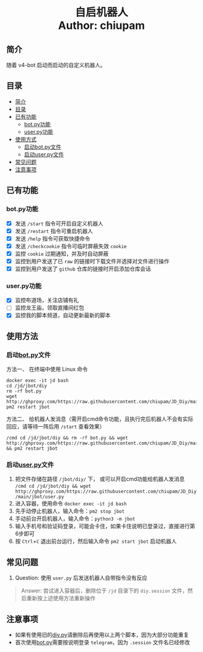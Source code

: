 <h1 align="center">
  自启机器人
  <br>
  Author: chiupam
</h1>

## 简介
随着 v4-bot 启动而启动的自定义机器人。
## 目录
- [简介](#简介)
- [目录](#目录)
- [已有功能](#已有功能)
  - [bot.py功能](#botpy功能)
  - [user.py功能](#userpy功能)
- [使用方式](#使用方式)
  - [启动bot.py文件](#启动botpy文件)
  - [启动user.py文件](#启动userpy文件)
- [常见问题](#常见问题)
- [注意事项](#注意事项)
## 已有功能
### bot.py功能
- [x] 发送 `/start` 指令可开启自定义机器人
- [x] 发送 `/restart` 指令可重启机器人
- [x] 发送 `/help` 指令可获取快捷命令
- [x] 发送 `/checkcookie` 指令可临时屏蔽失效 `cookie`
- [x] 监控 `cookie` 过期通知，并及时自动屏蔽
- [x] 监控到用户发送了已 `raw` 的链接时下载文件并选择对文件进行操作 
- [x] 监控到用户发送了 `github` 仓库的链接时开启添加仓库会话
### user.py功能
- [x] 监控布道场，关注店铺有礼
- [ ] 监控龙王庙，领取直播间红包
- [x] 监控我的脚本频道，自动更新最新的脚本
## 使用方法
### 启动[bot.py](https://github.com/chiupam/JD_Diy/blob/main/jbot/bot.py)文件
方法一、 在终端中使用 Linux 命令
```
docker exec -it jd bash
cd /jd/jbot/diy
rm -rf bot.py
wget http://ghproxy.com/https://raw.githubusercontent.com/chiupam/JD_Diy/main/jbot/bot.py
pm2 restart jbot
```
方法二、 给机器人发消息（需开启cmd命令功能，且执行完后机器人不会有实际回应，请等待一阵后用 `/start` 查看效果）
```
/cmd cd /jd/jbot/diy && rm -rf bot.py && wget http://ghproxy.com/https://raw.githubusercontent.com/chiupam/JD_Diy/main/jbot/bot.py && pm2 restart jbot
```
### 启动[user.py](https://github.com/chiupam/JD_Diy/blob/main/jbot/user.py)文件
1. 把文件存储在路径 `/jbot/diy/` 下， 或可以开启cmd功能给机器人发消息 `/cmd cd /jd/jbot/diy && wget http://ghproxy.com/https://raw.githubusercontent.com/chiupam/JD_Diy/main/jbot/user.py`
2. 进入容器，使用命令 `docker exec -it jd bash`
3. 先手动停止机器人，输入命令：`pm2 stop jbot`
4. 手动前台开启机器人，输入命令：`python3 -m jbot`
5. 输入手机号和验证码登录，可能会卡住，如果卡住说明已登录过，直接进行第6步即可
6. 按 `Ctrl`+`C` 退出前台运行，然后输入命令 `pm2 start jbot` 启动机器人
## 常见问题
1. Question: 使用 `user.py` 后发送机器人自带指令没有反应
> Answer: 尝试进入容器后，删除位于 `/jd` 目录下的 `diy.session` 文件，然后重新按上述使用方法重新操作
## 注意事项
- 如果有使用旧的[diy.py](https://github.com/chiupam/JD_Diy/blob/main/jbot/backup/diy.py)请删除后再使用以上两个脚本，因为大部分功能重复
- 首次使用[bot.py](https://github.com/chiupam/JD_Diy/blob/main/jbot/bot.py)需要按说明登录 `telegram`，因为 `.session` 文件名已经修改
